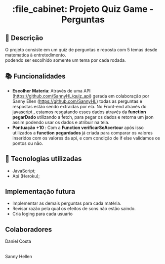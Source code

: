 
<h1 align="center">:file_cabinet: Projeto Quiz Game - Perguntas</h1>

## :memo: Descrição
O projeto consiste em um quiz de perguntas e reposta com 5 temas desde matematica à entretedimento.<br> podendo ser escolhido somente um tema por cada rodada.

## :books: Funcionalidades
* <b>Escolher Materia</b>: Através de uma API (https://github.com/SannyHL/quiz_api)  gerada em colaboração por Sanny Ellen (https://github.com/SannyHL) 
   todas as perguntas e respostas estão sendo extraidas por ela.
   No Front-end através do javascript , estamos resgatando esses dados através da <b> function pegarDado </b> utilizando a fetch, para pegar os dados e retorna um json
   assim podendo usar os dados e atribuir na tela.
 * <b>Pontuação +10 </b>: Com a <b>Function verificarSeAcertour</b> após isso utilizados a <b> function pegardados </b> já criada para comparar os valores inseridos
  com os valores da api, e com condição de if else validamos os pontos ou não.
  

## :wrench: Tecnologias utilizadas
* JavaScript;
* Api (Heroku);



## Implementação futura
- Implementar as demais perguntas para cada matéria. 
- Revisar razão pela qual os efeitos de sons não estão saindo.
- Cria loging para cada usuario
  
  
##  Colaboradores
<table>
 Daniel Costa 
</table>
<table>
 Sanny Hellen
</table>
